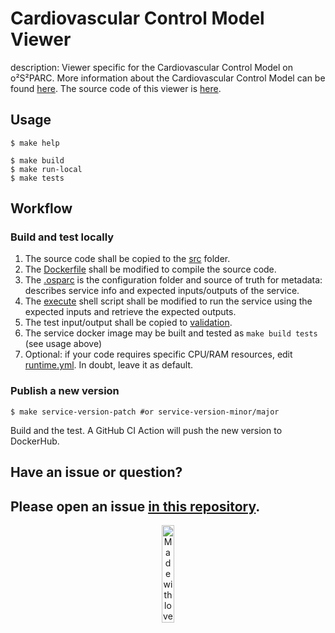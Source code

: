 # Cardiovascular Control Model Viewer

description: Viewer specific for the Cardiovascular Control Model on  o²S²PARC. More information about the Cardiovascular Control Model can be found [here](https://github.com/ITISFoundation/CardiovascularControl-DBI). The source code of this viewer is [here](https://github.com/ITISFoundation/cardiocontro-dbi-viewer).


## Usage

```console
$ make help

$ make build
$ make run-local 
$ make tests
```

## Workflow
### Build and test locally
1. The source code shall be copied to the [src](cardiocontrol-dbi-viewer/src/cardiocontrol_dbi_viewer) folder.
2. The [Dockerfile](cardiocontrol-dbi-viewer/src/Dockerfile) shall be modified to compile the source code.
3. The [.osparc](.osparc) is the configuration folder and source of truth for metadata: describes service info and expected inputs/outputs of the service.
4. The [execute](cardiocontrol-dbi-viewer/service.cli/execute) shell script shall be modified to run the service using the expected inputs and retrieve the expected outputs.
5. The test input/output shall be copied to [validation](cardiocontrol-dbi-viewer/validation).
6. The service docker image may be built and tested as ``make build tests`` (see usage above)
7. Optional: if your code requires specific CPU/RAM resources, edit [runtime.yml](.osparc/runtime.yml). In doubt, leave it as default.

### Publish a new version

```console
$ make service-version-patch #or service-version-minor/major
```
Build and the test.
A GitHub CI Action will push the new version to DockerHub.

## Have an issue or question?
Please open an issue [in this repository](https://github.com/ITISFoundation/CardiovascularControl-DBI/issues/).
---
<p align="center">
<image src="https://github.com/ITISFoundation/osparc-simcore-python-client/blob/4e8b18494f3191d55f6692a6a605818aeeb83f95/docs/_media/mwl.png" alt="Made with love at www.z43.swiss" width="20%" />
</p>
